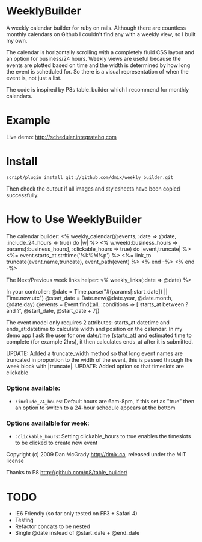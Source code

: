 WeeklyBuilder
==============

A weekly calendar builder for ruby on rails. Although there are countless monthly calendars on Github I couldn't find any with a weekly view, so I built my own.

The calendar is horizontally scrolling with a completely fluid CSS layout and an option for business/24 hours. Weekly views are useful because the events are plotted based on time and the width is determined by how long the event is scheduled for. So there is a visual representation of when the event is, not just a list.

The code is inspired by P8s table_builder which I recommend for monthly calendars.

Example
=======

Live demo: http://scheduler.integratehq.com

Install
=======

    script/plugin install git://github.com/dmix/weekly_builder.git 

Then check the output if all images and stylesheets have been copied successfully.

How to Use WeeklyBuilder
=======

The calendar builder:
    <%  weekly_calendar(@events, :date => @date, :include_24_hours => true) do |w|  %>
      <%  w.week(:business_hours => params[:business_hours], :clickable_hours => true) do |event,truncate|  %>
        <%=  event.starts_at.strftime('%I:%M%p')  %>
        <%=  link_to truncate(event.name,truncate), event_path(event)  %>
      <% end -%>
    <% end -%>

The Next/Previous week links helper:
    <%  weekly_links(:date => @date)  %>

In your controller:
    @date = Time.parse("#{params[:start_date]} || Time.now.utc")
    @start_date = Date.new(@date.year, @date.month, @date.day) 
    @events = Event.find(:all, :conditions => ['starts_at between ? and ?', @start_date, @start_date + 7])
  
The event model only requires 2 attributes: starts_at:datetime and ends_at:datetime to calculate width and position on the calendar. In my demo app I ask the user for one date/time (starts_at) and estimated time to complete (for example 2hrs), it then calculates ends_at after it is submitted.

UPDATE: Added a truncate_width method so that long event names are truncated in proportion to the width of the event, this is passed through the week block with |truncate|.
UPDATE: Added option so that timeslots are clickable

### Options available:

* `:include_24_hours`:
  Default hours are 6am-8pm, if this set as "true" then an option to switch to a 24-hour schedule appears at the bottom


### Options availalble for week:
* `:clickable_hours`:
  Setting clickable_hours to true enables the timeslots to be clicked to create new event

Copyright (c) 2009 Dan McGrady http://dmix.ca, released under the MIT license

Thanks to P8 http://github.com/p8/table_builder/

TODO
=======
* IE6 Friendly (so far only tested on FF3 + Safari 4)
* Testing
* Refactor concats to be nested
* Single @date instead of @start_date + @end_date